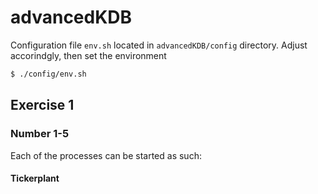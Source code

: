 # advancedKDB

Configuration file `env.sh` located in `advancedKDB/config` directory.
Adjust accorindgly, then set the environment 
```bash
$ ./config/env.sh
```

## Exercise 1 
### Number 1-5
Each of the processes can be started as such:
#### Tickerplant

